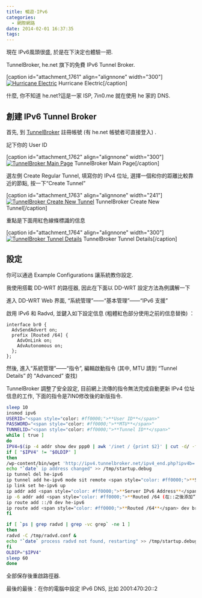 ```yaml
---
title: 暢遊·IPv6
categories:
  - 網際網路
date: 2014-02-01 16:37:35
tags:
---
```


現在 IPv6風頭很盛, 於是在下決定也體驗一把.

TunnelBroker, he.net 旗下的免費 IPv6 Tunnel Broker.

[caption id="attachment_1761" align="alignnone" width="300"][![Hurricane Electric](/wp-content/uploads/2014/02/helogo-300x73.gif)](/wp-content/uploads/2014/02/helogo.gif) Hurricane Electric[/caption]

什麼, 你不知道 he.net?這是一家 ISP, 7in0.me 就在使用 he 家的 DNS.

<!--more-->

## 創建 IPv6 Tunnel Broker

首先, 到 [TunnelBroker](https://tunnelbroker.net) 註冊帳號 (有 he.net 帳號者可直接登入) .

記下你的 User ID

[caption id="attachment_1762" align="alignnone" width="300"][![TunnelBroker Main Page](/wp-content/uploads/2014/02/QQ20140201-1@2x-300x192.png)](/wp-content/uploads/2014/02/QQ20140201-1@2x-e1391243938494.png) TunnelBroker Main Page[/caption]

選左側 Create Regular Tunnel, 填寫你的 IPv4 位址, 選擇一個和你的距離比較靠近的節點, 按一下“Create Tunnel”

[caption id="attachment_1763" align="alignnone" width="241"][![TunnelBroker Create New Tunnel](/wp-content/uploads/2014/02/QQ20140201-3@2x-241x300.png)](/wp-content/uploads/2014/02/QQ20140201-3@2x-e1391244021845.png) TunnelBroker Create New Tunnel[/caption]

重點是下面用紅色線條標識的信息

[caption id="attachment_1764" align="alignnone" width="300"][![TunnelBroker Tunnel Details](/wp-content/uploads/2014/02/QQ20140201-4@2x-300x275.png)](/wp-content/uploads/2014/02/QQ20140201-4@2x-e1391244044353.png) TunnelBroker Tunnel Details[/caption]

## 設定

你可以通過 Example Configurations 讓系統教你設定.

我使用搭載 DD-WRT 的路徑器, 因此在下面以 DD-WRT 設定方法為例講解一下

進入 DD-WRT Web 界面, “系統管理”——“基本管理”——“IPv6 支援”

啟用 IPv6 和 Radvd, 並鍵入如下設定信息 (粗體紅色部分使用之前的信息替換) ：

```nginx
interface br0 {
  AdvSendAdvert on;
  prefix [Routed /64] {
    AdvOnLink on;
    AdvAutonomous on;
  };
};
```

然後, 進入“系統管理”——“指令”, 編輯啟動指令 (其中, MTU 請到 “Tunnel Details” 的 “Advanced” 查找)

TunnelBroker 調整了安全設定, 目前網上流傳的指令無法完成自動更新 IPv4 位址信息的工作, 下面的指令是7IN0修改後的新版指令.

```bash
sleep 10
insmod ipv6
USERID="<span style="color: #ff0000;">**User ID**</span>"
PASSWORD="<span style="color: #ff0000;">**MTU**</span>"
TUNNELID="<span style="color: #ff0000;">**Tunnel ID**</span>"
while [ true ]
do
IPV4=$(ip -4 addr show dev ppp0 | awk '/inet / {print $2}' | cut -d/ -f1)
if [ "$IPV4" != "$OLDIP" ]
then
/wp-content/bin/wget 'http://ipv4.tunnelbroker.net/ipv4_end.php?ipv4b='$IPV4'&pass='$PASSWORD'&user_id='$USERID'&tunnel_id='$TUNNELID -O -
echo "`date` ip address changed" >> /tmp/startup.debug
ip tunnel del he-ipv6
ip tunnel add he-ipv6 mode sit remote <span style="color: #ff0000;">**Server IPv4 Address**</span> local $IPV4 ttl 255
ip link set he-ipv6 up
ip addr add <span style="color: #ff0000;">**Server IPv6 Address**</span> dev he-ipv6
ip -6 addr add <span style="color: #ff0000;">**Routed /64 (在::之後添加“1”, 如2001:470:19:456::1/64) **</span> dev br0
ip route add ::/0 dev he-ipv6
ip route add <span style="color: #ff0000;">**Routed /64**</span> dev br0
fi

if [ `ps | grep radvd | grep -vc grep` -ne 1 ]
then
radvd -C /tmp/radvd.conf &
echo "`date` process radvd not found, restarting" >> /tmp/startup.debug
fi
OLDIP="$IPV4"
sleep 60
done
```

全部保存後重啟路徑器.

最後的最後：在你的電腦中設定 IPv6 DNS, 比如 2001:470:20::2
